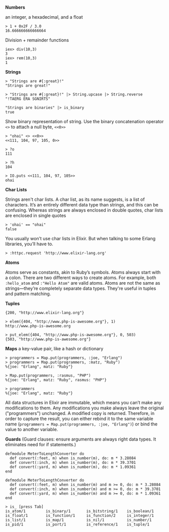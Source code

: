 **Numbers**

an integer, a hexadecimal, and a float
```
> 1 + 0x2F / 3.0
16.666666666666664
```

Division + remainder functions
```
iex> div(10,3)
3
iex> rem(10,3)
1
```

**Strings**

```
> "Strings are #{:great}!"
"Strings are great!"

> "Strings are #{:great}!" |> String.upcase |> String.reverse
"!TAERG ERA SGNIRTS"

"Strings are binaries" |> is_binary
true
```

Show binary representation of string. Use the binary concatenation operator `<>` to attach a null byte, `<<0>>`
```
> "ohai" <> <<0>>
<<111, 104, 97, 105, 0>>

> ?o
111

> ?h
104

> IO.puts <<111, 104, 97, 105>>
ohai
```

**Char Lists**

Strings aren't char lists. A char list, as its name suggests, is a list of characters. It’s an entirely different data type than strings, and this can be confusing. Whereas strings are always enclosed in double quotes, char lists are enclosed in single quotes
``````
> 'ohai' == "ohai"
false
``````

You usually won’t use char lists in Elixir. But when talking to some Erlang libraries, you’ll have to.
``````
> :httpc.request 'http://www.elixir-lang.org'
``````

**Atoms**

Atoms serve as constants, akin to Ruby’s symbols. Atoms always start with a colon. There are two different ways to create atoms. For example, both ``:hello_atom`` and `:"Hello Atom"` are valid atoms. Atoms are not the same as strings—they’re completely separate data types. They're useful in tuples and pattern matching.

**Tuples**

``````
{200, "http://www.elixir-lang.org"}

> elem({404, "http://www.php-is-awesome.org"}, 1)
http://www.php-is-awesome.org

> put_elem({404, "http://www.php-is-awesome.org"}, 0, 503)
{503, "http://www.php-is-awesome.org"}
``````

**Maps**
a key-value pair, like a hash or dictionary

``````
> programmers = Map.put(programmers, :joe, "Erlang")
> programmers = Map.put(programmers, :matz, "Ruby")
%{joe: "Erlang", matz: "Ruby"}

> Map.put(programmers, :rasmus, "PHP")
%{joe: "Erlang", matz: "Ruby", rasmus: "PHP"}

> programmers
%{joe: "Erlang", matz: "Ruby"}
``````

All data structures in Elixir are immutable, which means you can’t make any modifications to them. Any modifications you make always leave the original ("programmers") unchanged. A modified copy is returned. Therefore, in order to capture the result, you can either rebind it to the same variable name (`programmers = Map.put(programmers, :joe, "Erlang")`) or bind the value to another variable.

**Guards** (Guard clauses: ensure arguments are always right data types. It eliminates need for if statements.)
``````
defmodule MeterToLengthConverter do
  def convert(:feet, m) when is_number(m), do: m * 3.28084
  def convert(:inch, m) when is_number(m), do: m * 39.3701
  def convert(:yard, m) when is_number(m), do: m * 1.09361
end

defmodule MeterToLengthConverter do
  def convert(:feet, m) when is_number(m) and m >= 0, do: m * 3.28084
  def convert(:inch, m) when is_number(m) and m >= 0, do: m * 39.3701
  def convert(:yard, m) when is_number(m) and m >= 0, do: m * 1.09361
end

> is_ [press Tab]
is_atom/1         is_binary/1       is_bitstring/1    is_boolean/1
is_float/1        is_function/1     is_function/2     is_integer/1
is_list/1         is_map/1          is_nil/1          is_number/1
is_pid/1          is_port/1         is_reference/1    is_tuple/1
``````
